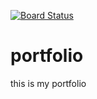 [![Board Status](https://v-chehoo.visualstudio.com/2b274901-547e-420c-bc39-da1bbebd07e0/f0eefcd2-4855-43a8-a794-4b04278d19a7/_apis/work/boardbadge/1c9f619f-8fdd-46ec-a69f-adccea467c97)](https://v-chehoo.visualstudio.com/2b274901-547e-420c-bc39-da1bbebd07e0/_boards/board/t/f0eefcd2-4855-43a8-a794-4b04278d19a7/Microsoft.RequirementCategory)
# portfolio
this is my portfolio
